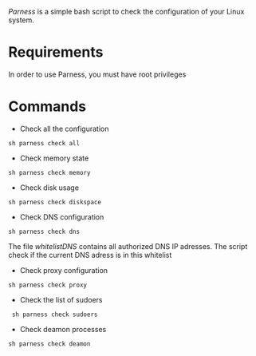 *Parness* is a simple bash script to check the configuration of your Linux system.

# Requirements 

In order to use Parness, you must have root privileges

# Commands 

* Check all the configuration

``sh parness check all ``

* Check memory state

``sh parness check memory ``

* Check disk usage

``sh parness check diskspace ``

* Check DNS configuration

``sh parness check dns ``

The file *whitelistDNS* contains all authorized DNS IP adresses.
The script check if the current DNS adress is in this whitelist 

* Check proxy configuration

`` sh parness check proxy ``

* Check the list of sudoers

`` sh parness check sudoers``

* Check deamon processes

``sh parness check deamon ``

